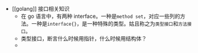 - [[golang]] 接口相关知识
	- 在 go 语言中，有两种 interface。一种是`method set`，对应一些列的方法。一种是`interface{}`，是一种特殊的类型。姑且称之为`类型接口`和`方法接口`。
	- 类型接口，断言什么时候用指针，什么时候用结构体？
	-